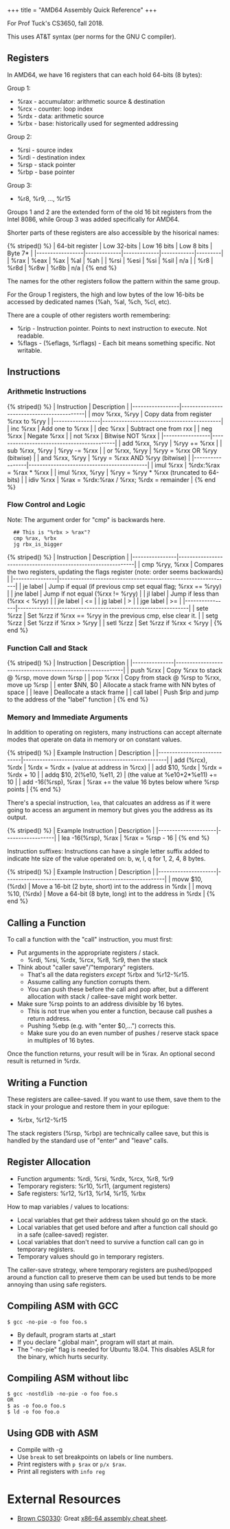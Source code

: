 +++
title = "AMD64 Assembly Quick Reference"
+++

For Prof Tuck's CS3650, fall 2018.

This uses AT&T syntax (per norms for the GNU C compiler).

## Registers

In AMD64, we have 16 registers that can each hold 64-bits (8 bytes):

Group 1:

 - %rax - accumulator: arithmetic source & destination
 - %rcx - counter: loop index
 - %rdx - data: arithmetic source
 - %rbx - base: historically used for segmented addressing
 
Group 2:

 - %rsi - source index
 - %rdi - destination index
 - %rsp - stack pointer
 - %rbp - base pointer

Group 3:

 - %r8, %r9, ..., %r15

Groups 1 and 2 are the extended form of the old 16 bit registers from
the Intel 8086, while Group 3 was added specifically for AMD64.

Shorter parts of these registers are also accessible by the hisorical names:

{% striped() %}
| 64-bit register | Low 32-bits | Low 16 bits | Low 8 bits | Byte 7* |
|-----------------|-------------|-------------|------------|---------|
| %rax            | %eax        | %ax         | %al        | %ah     |
| %rsi            | %esi        | %si         | %sil       | n/a     |
| %r8             | %r8d        | %r8w        | %r8b       | n/a     |
{% end %}
 
The names for the other registers follow the pattern within the same group.

For the Group 1 registers, the high and low bytes of the low 16-bits be accessed
by dedicated names (%ah, %al, %ch, %cl, etc).

There are a couple of other registers worth remembering:

 - %rip - Instruction pointer. Points to next instruction to execute. Not readable.
 - %flags - (%eflags, %rflags) - Each bit means something specific. Not writable.

## Instructions

### Arithmetic Instructions

{% striped() %}
| Instruction     | Description                               |
|-----------------|-------------------------------------------|
| mov %rxx, %ryy  | Copy data from register %rxx to %ryy      |
|-----------------|-------------------------------------------|
| inc %rxx        | Add one to %rxx                           |
| dec %rxx        | Subtract one from rxx                     |
| neg %rxx        | Negate %rxx                               |
| not %rxx        | Bitwise NOT %rxx                          |
|-----------------|-------------------------------------------|
| add %rxx, %ryy  | %ryy += %rxx                              |
| sub %rxx, %ryy  | %ryy -= %rxx                              |
| or  %rxx, %ryy  | %ryy = %rxx OR %ryy (bitwise)             |
| and %rxx, %ryy  | %ryy = %rxx AND %ryy (bitwise)            |
|-----------------|-------------------------------------------|
| imul %rxx       | %rdx:%rax = %rax * %rxx                   |
| imul %rxx, %ryy | %ryy = %ryy * %rxx (truncated to 64-bits) |
| idiv %rxx       | %rax = %rdx:%rax / %rxx; %rdx = remainder |
{% end %}

### Flow Control and Logic

Note: The argument order for "cmp" is backwards here.

```
  ## This is "%rbx > %rax"?
  cmp %rax, %rbx
  jg rbx_is_bigger
```

{% striped() %}
| Instruction    | Description                                                  |
|----------------|--------------------------------------------------------------|
| cmp %ryy, %rxx | Compares the two registers, updating the flags register (note: order seems backwards) |
|----------------|--------------------------------------------------------------|
| je label       | Jump if equal (if previous cmp set equal flag; %rxx == %ryy) |
| jne label      | Jump if not equal (%rxx != %ryy)                             |
| jl label       | Jump if less than (%rxx < %ryy)                              |
| jle label      | <=                                                           |
| jg label       | >                                                            |
| jge label      | >=                                                           |
|----------------|--------------------------------------------------------------|
| sete %rzz      | Set %rzz if %rxx == %ryy in the previous cmp, else clear it. |
| setg %rzz      | Set %rzz if %rxx > %ryy                                      |
| setl %rzz      | Set %rzz if %rxx < %ryy                                      |
{% end %}

### Function Call and Stack

{% striped() %}
| Instruction   | Description                                               |
|---------------|-----------------------------------------------------------|
| push %rxx     | Copy %rxx to stack @ %rsp, move down %rsp                 |
| pop  %rxx     | Copy from stack @ %rsp to %rxx, move up %rsp              |
| enter $NN, $0 | Allocate a stack frame with NN bytes of space             |
| leave         | Deallocate a stack frame                                  |
| call label    | Push $rip and jump to the address of the "label" function |
{% end %}

### Memory and Immediate Arguments

In addition to operating on registers, many instructions can accept alternate
modes that operate on data in memory or on constant values.

{% striped() %}
| Example Instruction        | Description                                        |
|----------------------------|----------------------------------------------------|
| add (%rcx), %rdx           | %rdx = %rdx + (value at address in %rcx)           |
| add $10, %rdx              | %rdx = %rdx + 10                                   |
| addq $10, 2(%e10, %e11, 2) | (the value at %e10+2*%e11) += 10                   |
| add -16(%rsp), %rax        | %rax += the value 16 bytes below where %rsp points |
{% end %}

There's a special instruction, `lea`, that calcuates an address as if it were
going to access an argument in memory but gives you the address as its output.

{% striped() %}
| Example Instruction | Description      |
|---------------------|------------------|
| lea -16(%rsp), %rax | %rax = %rsp - 16 |
{% end %}

Instruction suffixes: Instructions can have a single letter suffix added to
indicate hte size of the value operated on: b, w, l, q for 1, 2, 4, 8 bytes.

{% striped() %}
| Example Instruction | Description                                              |
|---------------------|----------------------------------------------------------|
| movw $10, (%rdx)    | Move a 16-bit (2 byte, short) int to the address in %rdx |
| movq %10, (%rdx)    | Move a 64-bit (8 byte, long) int to the address in %rdx  |
{% end %}

## Calling a Function

To call a function with the "call" instruction, you must first:

 * Put arguments in the appropriate registers / stack.
   * %rdi, %rsi, %rdx, %rcx, %r8, %r9, then the stack
 * Think about "caller save"/"temporary" registers.
   * That's all the data registers *except* %rbx and %r12-%r15.
   * Assume calling any function corrupts them.
   * You can push these before the call and pop after, but a different
     allocation with stack / callee-save might work better.
 * Make sure %rsp points to an address divisible by 16 bytes.
   * This is not true when you enter a function, because call pushes a
     return address.
   * Pushing %ebp (e.g. with "enter $0,...") corrects this.
   * Make sure you do an even number of pushes / reserve stack space in
     multiples of 16 bytes.

Once the function returns, your result will be in %rax. An optional second
result is returned in %rdx.

## Writing a Function

These registers are callee-saved. If you want to use them, save them to the
stack in your prologue and restore them in your epilogue:

 * %rbx, %r12-%r15 

The stack registers (%rsp, %rbp) are technically callee save, but this is
handled by the standard use of "enter" and "leave" calls.

## Register Allocation

 * Function arguments: %rdi, %rsi, %rdx, %rcx, %r8, %r9
 * Temporary registers: %r10, %r11, (argument registers)
 * Safe registers: %r12, %r13, %r14, %r15, %rbx

How to map variables / values to locations:

 * Local variables that get their address taken should go on the stack.
 * Local variables that get used before and after a function call should
   go in a safe (callee-saved) register.
 * Local variables that don't need to survive a function call can go
   in temporary registers.
 * Temporary values should go in temporary registers.

The caller-save strategy, where temporary registers are pushed/popped around
a function call to preserve them can be used but tends to be more annoying
than using safe registers.

## Compiling ASM with GCC

```
$ gcc -no-pie -o foo foo.s
```

 * By default, program starts at _start
 * If you declare ".global main", program will start at main.
 * The "-no-pie" flag is needed for Ubuntu 18.04. This disables
   ASLR for the binary, which hurts security.

## Compiling ASM without libc

```
$ gcc -nostdlib -no-pie -o foo foo.s
OR
$ as -o foo.o foo.s
$ ld -o foo foo.o
```

## Using GDB with ASM

 * Compile with -g
 * Use ```break``` to set breakpoints on labels or line numbers.
 * Print registers with ```p $rax``` or ```p/x $rax```.
 * Print all registers with ```info reg```

# External Resources

 - [Brown CS0330](http://cs.brown.edu/courses/csci0330/): 
   Great [x86-64 assembly cheat sheet](http://cs.brown.edu/courses/csci0330/docs/guides/x64_cheatsheet.pdf).

